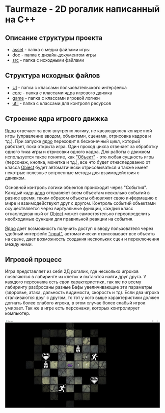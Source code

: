 # Taurmaze - 2D рогалик написанный на С++

## Описание структуры проекта
* [asset](https://github.com/DarkSoulEater/Taurmaze/tree/master/assets) - папка с медиа файлами игры 
* [doc](https://github.com/DarkSoulEater/Taurmaze/tree/master/doc) - папка с [дизайн-документом](https://github.com/DarkSoulEater/Taurmaze/blob/master/doc/game_design_document.pdf) игры
* [src](https://github.com/DarkSoulEater/Taurmaze/tree/master/src) - папка с исходными файлами

## Структура исходных файлов
* [UI](https://github.com/DarkSoulEater/Taurmaze/tree/master/src/UI) - папка с классами пользовательского интерфейса
* [core](https://github.com/DarkSoulEater/Taurmaze/tree/master/src/core) - папка с классами ядра игрового движка
* [game](https://github.com/DarkSoulEater/Taurmaze/tree/master/src/game) - папка с классами игровой логики
* [util](https://github.com/DarkSoulEater/Taurmaze/tree/master/src/util) - папка с классами для контроля ресурсов

## Строение ядра игровго движка
  [Ядро](https://github.com/DarkSoulEater/Taurmaze/blob/master/src/core/Core.h) отвечает за всю внутреню логику, не касающююся конкретной игры (управление вводом, объектами, сценами, отрисовка кадров и тд.). При запуске [ядро](https://github.com/DarkSoulEater/Taurmaze/blob/master/src/core/Core.h) переходит в бесконечный цикл, который работает, пока открыта игра. Один проход цикла отвечает за обработку одного тика игры и отрисовки одного кадра. Для работы с движком используется такое понятие, как ["Объект"](https://github.com/DarkSoulEater/Taurmaze/blob/master/src/core/Object.h) - это любая сущность игры (персонаж, кнопка, монетка и тд.), все что будет отнаследованно от класса [Object](https://github.com/DarkSoulEater/Taurmaze/blob/master/src/core/Object.h) будет автоматически отрисовываться и также имеет некотрые полезные встроенные методы для взаимодействия с движком.
  
  Основной контроль логики объектов происходит через "События". Каждый кадр [ядро](https://github.com/DarkSoulEater/Taurmaze/blob/master/src/core/Core.h) отправляет всем объектам несколько событий в разное время, таким образом объекты обновляют свою информацию о мире и взаимодействуют друг с другом. Контроль событий объектами осуществляется через виртуальные функции, каждый класс отнаследованный от [Object](https://github.com/DarkSoulEater/Taurmaze/blob/master/src/core/Object.h) может самостоятельно переопределить необходимые функции для правильной реакции на события.
  
  [Ядро](https://github.com/DarkSoulEater/Taurmaze/blob/master/src/core/Core.h) дает возможность получить доступ к вводу пользователя через удобный интерфейс ["input"](https://github.com/DarkSoulEater/Taurmaze/blob/master/src/util/input.h), автоматически отрисовывает все объекты на сцене, дает возможность создания нескольких сцен и переключения между ними.

## Игровой процесс
  Игра представляет из себя 2Д рогалик, где несколько игроков появляются в лабиринте из клеток и пытаются найти друг друга. У каждого персонажа есть свои характеристики, так же по всему лабиринту разбросаны разные Бафы увеличивающие эти параметры (здоровье, атака, дальность видимости, скорость и тд). Если два игрока сталкиваются друг с другом, то тот у кого выше характеристики должен догнать более слабого игрока, в этом случае более слабый игрок умирает. Так же в игре есть персонажи, которых контролирует компьютер. 
  
![Скриншоты](https://github.com/DarkSoulEater/Taurmaze/blob/master/doc/WF5mF5hZ1SE.jpg)
